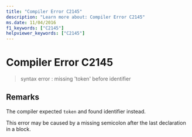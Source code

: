 ```yaml
---
title: "Compiler Error C2145"
description: "Learn more about: Compiler Error C2145"
ms.date: 11/04/2016
f1_keywords: ["C2145"]
helpviewer_keywords: ["C2145"]
---
```

# Compiler Error C2145

> syntax error : missing 'token' before identifier

## Remarks

The compiler expected `token` and found identifier instead.

This error may be caused by a missing semicolon after the last declaration in a block.

